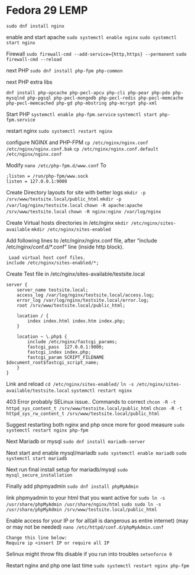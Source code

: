 # Fedora 29 LEMP

`sudo dnf install nginx`

enable and start apache
`sudo systemctl enable nginx`
`sudo systemctl start nginx`

Firewall
`sudo firewall-cmd --add-service={http,https} --permanent`
`sudo firewall-cmd --reload`

next PHP
`sudo dnf install php-fpm php-common`

next PHP extra libs

`dnf install php-opcache php-pecl-apcu php-cli php-pear php-pdo php-mysqlnd php-pgsql php-pecl-mongodb php-pecl-redis php-pecl-memcache php-pecl-memcached php-gd php-mbstring php-mcrypt php-xml`

Start PHP
`systemctl enable php-fpm.service`
`systemctl start php-fpm.service`

restart nginx
`sudo systemctl restart nginx`

configure NGINX and PHP-FPM
`cp /etc/nginx/nginx.conf /etc/nginx/nginx.conf.bak`
`cp /etc/nginx/nginx.conf.default /etc/nginx/nginx.conf`

Modify
`nano /etc/php-fpm.d/www.conf`
To
```
;listen = /run/php-fpm/www.sock
listen = 127.0.0.1:9000
```

Create Directory layouts for site with better logs
`mkdir -p /srv/www/testsite.local/public_html`
`mkdir -p /var/log/nginx/testsite.local`
`chown -R apache:apache /srv/www/testsite.local`
`chown -R nginx:nginx /var/log/nginx`

Create Virtual hosts directories in /etc/nginx
`mkdir /etc/nginx/sites-available`
`mkdir /etc/nginx/sites-enabled`

Add following lines to /etc/nginx/nginx.conf file, after “include /etc/nginx/conf.d/*.conf” line (inside http block).
```
 Load virtual host conf files. 
include /etc/nginx/sites-enabled/*;
```
Create Test file in /etc/nginx/sites-available/testsite.local
```
server {
    server_name testsite.local;
    access_log /var/log/nginx/testsite.local/access.log;
    error_log /var/log/nginx/testsite.local/error.log;
    root /srv/www/testsite.local/public_html;

    location / {
        index index.html index.htm index.php;
    }

    location ~ \.php$ {
        include /etc/nginx/fastcgi_params;
        fastcgi_pass  127.0.0.1:9000;
        fastcgi_index index.php;
        fastcgi_param SCRIPT_FILENAME $document_root$fastcgi_script_name;
    }
}
```
Link and reload
`cd /etc/nginx/sites-enabled/`
`ln -s /etc/nginx/sites-available/testsite.local`
`systemctl restart nginx`

403 Error probably SELinux issue.. Commands to correct
`chcon -R -t httpd_sys_content_t /srv/www/testsite.local/public_html`
`chcon -R -t httpd_sys_rw_content_t /srv/www/testsite.local/public_html`

Suggest restarting both nginx and php once more for good measure
`sudo systemctl restart nginx php-fpm`

Next Mariadb or mysql 
`sudo dnf install mariadb-server`

Next start and enable mysql/mariadb
`sudo systemctl enable mariadb`
`sudo systemctl start mariadb`

Next run final install setup for mariadb/mysql
`sudo mysql_secure_installation`

Finally add phpmyadmin
`sudo dnf install phpMyAdmin`

link phpmyadmin to your html that you want active for
`sudo ln -s /usr/share/phpMyAdmin /usr/share/nginx/html`
`sudo sudo ln -s /usr/share/phpMyAdmin /srv/www/testsite.local/public_html`

Enable access for your IP or for all(all is dangerous as entire internet) (may or may not be needed)
`nano /etc/httpd/conf.d/phpMyAdmin.conf`

```
Change this line below:
Require ip <insert IP or require all IP
```
Selinux might throw fits disable if you run into troubles 
`setenforce 0`


Restart nginx and php one last time
`sudo systemctl restart nginx php-fpm`